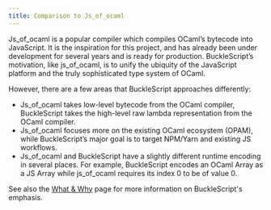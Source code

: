 ```yaml
---
title: Comparison to Js_of_ocaml
---
```


Js_of_ocaml is a popular compiler which compiles OCaml’s bytecode into JavaScript. It is the inspiration for this project, and has already been under development for several years and is ready for production. BuckleScript’s motivation, like js_of_ocaml, is to unify the ubiquity of the JavaScript platform and the truly sophisticated type system of OCaml.

However, there are a few areas that BuckleScript approaches differently:

- Js_of_ocaml takes low-level bytecode from the OCaml compiler, BuckleScript takes the high-level raw lambda representation from the OCaml compiler.
- Js_of_ocaml focuses more on the existing OCaml ecosystem (OPAM), while BuckleScript’s major goal is to target NPM/Yarn and existing JS workflows.
- Js_of_ocaml and BuckleScript have a slightly different runtime encoding in several places. For example, BuckleScript encodes an OCaml Array as a JS Array while js_of_ocaml requires its index 0 to be of value 0.

See also the [What & Why](what-why.md) page for more information on BuckleScript's emphasis.
